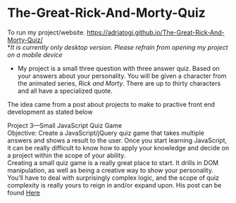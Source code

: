 ﻿# The-Great-Rick-And-Morty-Quiz
To run my project/website. https://adriatogi.github.io/The-Great-Rick-And-Morty-Quiz/ <br/>
**It is currently only desktop version. Please refrain from opening my project on a mobile device*

- My project is a small three question with three answer quiz. Based on your answers about your personality. You will be given a character from the animated series, *Rick and Morty*. There are up to thirty characters and all have a specialized quote.

The idea came from a post about projects to make to practive front end development as stated below

Project 3—Small JavaScript Quiz Game <br />
Objective: Create a JavaScript/jQuery quiz game that takes multiple answers and shows a result to the user.
Once you start learning JavaScript, it can be really difficult to know how to apply your knowledge and decide on a project within the scope of your ability. <br />
Creating a small quiz game is a really great place to start. It drills in DOM manipulation, as well as being a creative way to show your personality. <br />
You’ll have to deal with surprisingly complex logic, and the scope of quiz complexity is really yours to reign in and/or expand upon.
His post can be found [Here](https://medium.com/@GarrettLevine/5-projects-to-complete-when-starting-to-learn-front-end-web-development-48e8a1ce3178)

